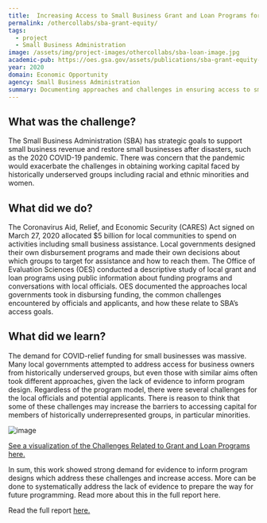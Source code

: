 ```yaml
---
title:  Increasing Access to Small Business Grant and Loan Programs for Historically Underserved Groups
permalink: /othercollabs/sba-grant-equity/
tags:
  - project 
  - Small Business Administration
image: /assets/img/project-images/othercollabs/sba-loan-image.jpg
academic-pub: https://oes.gsa.gov/assets/publications/sba-grant-equity-report.pdf
year: 2020
domain: Economic Opportunity
agency: Small Business Administration
summary: Documenting approaches and challenges in ensuring access to small business grant and loan programs during COVID-19.
---
```

## What was the challenge?

The Small Business Administration (SBA) has strategic goals to support small business revenue and restore small businesses after disasters, such as the 2020 COVID-19 pandemic. There was concern that the pandemic would exacerbate the challenges in obtaining working capital faced by historically underserved groups including racial and ethnic minorities and women.

## What did we do?

The Coronavirus Aid, Relief, and Economic Security (CARES) Act signed on March 27, 2020 allocated $5 billion for local communities to spend on activities including small business assistance. Local governments designed their own disbursement programs and made their own decisions about which groups to target for assistance and how to reach them. The Office of Evaluation Sciences (OES) conducted a descriptive study of local grant and loan programs using public information about funding programs and conversations with local officials. OES documented the approaches local governments took in disbursing funding, the common challenges encountered by officials and applicants, and how these relate to SBA’s access goals. 

## What did we learn?

The demand for COVID-relief funding for small businesses was massive. Many local governments attempted to address access for business owners from historically underserved groups, but even those with similar aims often took different approaches, given the lack of evidence to inform program design. Regardless of the program model, there were several challenges for the local officials and potential applicants. There is reason to think that some of these challenges may increase the barriers to accessing capital for members of historically underrepresented groups, in particular minorities. 

![image]({{site.baseurl}}/assets/img/project-images/sba-grant-image1.png)

<a href="https://oes.gsa.gov/assets/files/sba-process-map-challenges.pdf">See a visualization of the Challenges Related to Grant and Loan Programs here.</a>

In sum, this work showed strong demand for evidence to inform program designs which address these challenges and increase access. More can be done to systematically address the lack of evidence to prepare the way for future programming. Read more about this in the full report here. 
 
Read the full report <a href="https://oes.gsa.gov/assets/publications/sba-grant-equity-report.pdf">here.</a>
